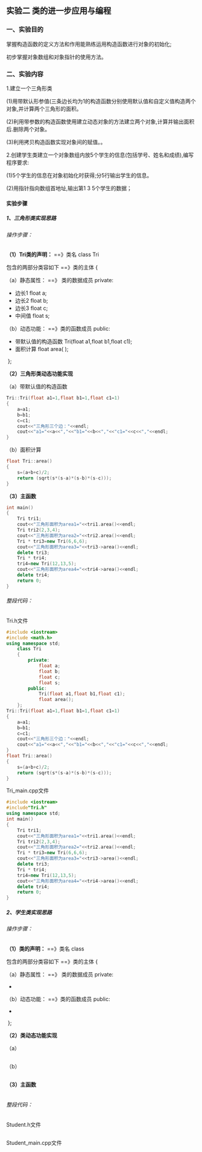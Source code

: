 ## 实验二 类的进一步应用与编程

### 一、实验目的

掌握构造函数的定义方法和作用能熟练运用构造函数进行对象的初始化;

初步掌握对象数组和对象指针的使用方法。

### 二、实验内容

1.建立一个三角形类

(1)用带默认形参值(三条边长均为1的构造函数分别使用默认值和自定义值构造两个对象,并计算两个三角形的面积。

(2)利用带参数的构造函数使用建立动态对象的方法建立两个对象,计算并输出面积后.删除两个对象。

(3)利用拷贝构造函数实现对象间的赋值。。

2.创建学生类建立一个对象数组内放5个学生的信息(包括学号、姓名和成绩),编写程序要求:

(1)5个学生的信息在对象初始化时获得;分5行输出学生的信息。

(2)用指针指向数组首地址,输出第1 3 5个学生的数据；

#### 实验步骤

##### 1、三角形类实现思路

###### 操作步骤：

**（1）Tri类的声明：**           ==》类名							class Tri

包含的两部分类容如下	  ==》类的主体					{		

（a）静态属性：			   ==》 类的数据成员        			private:	

- 边长1							                                                      	float a;
- 边长2 							                                                         float b;                            
- 边长3							                                                          float c;
- 中间值 							                                                        float s;                             

（b）动态功能：			  ==》类的函数成员					 public:

- 带默认值的构造函数                                                               Tri(float a1,float b1,float c1);
- 面积计算                                                                                  float area( );

​																							};

**（2）三角形类动态功能实现**

（a）带默认值的构造函数

```c++
Tri::Tri(float a1=1,float b1=1,float c1=1)
{
	a=a1;
	b=b1;
	c=c1;
	cout<<"三角形三个边："<<endl;
    cout<<"a1="<<a<<","<<"b1="<<b<<","<<"c1="<<c<<","<<endl;
}
```

（b）面积计算

```c++
float Tri::area()
{
	s=(a+b+c)/2;
	return (sqrt(s*(s-a)*(s-b)*(s-c)));
}
```

**（3）主函数**

```c++
int main() 
{
	Tri tri1;
	cout<<"三角形面积为area1="<<tri1.area()<<endl;
	Tri tri2(2,3,4);
	cout<<"三角形面积为area2="<<tri2.area()<<endl;
	Tri * tri3=new Tri(6,6,6);
	cout<<"三角形面积为area3="<<tri3->area()<<endl;
	delete tri3;
	Tri * tri4;
	tri4=new Tri(12,13,5);
	cout<<"三角形面积为area4="<<tri4->area()<<endl;
	delete tri4;
	return 0;
}
```

###### 整段代码：

Tri.h文件

```c++
#include <iostream>
#include <math.h>
using namespace std;
	class Tri
	{
		private:
			float a;
			float b;
			float c;
			float s;
		public:
			Tri(float a1,float b1,float c1);
			float area();
	};
Tri::Tri(float a1=1,float b1=1,float c1=1)
{
	a=a1;
	b=b1;
	c=c1;
	cout<<"三角形三个边："<<endl;
    cout<<"a1="<<a<<","<<"b1="<<b<<","<<"c1="<<c<<","<<endl;
}
float Tri::area()
{
	s=(a+b+c)/2;
	return (sqrt(s*(s-a)*(s-b)*(s-c)));
}
```

Tri_main.cpp文件

```c++
#include <iostream>
#include"Tri.h"
using namespace std;
int main() 
{
	Tri tri1;
	cout<<"三角形面积为area1="<<tri1.area()<<endl;
	Tri tri2(2,3,4);
	cout<<"三角形面积为area2="<<tri2.area()<<endl;
	Tri * tri3=new Tri(6,6,6);
	cout<<"三角形面积为area3="<<tri3->area()<<endl;
	delete tri3;
	Tri * tri4;
	tri4=new Tri(12,13,5);
	cout<<"三角形面积为area4="<<tri4->area()<<endl;
	delete tri4;
	return 0;
}
```

##### 2、学生类实现思路

###### 操作步骤：

**（1）类的声明：**           ==》类名							class 

包含的两部分类容如下	  ==》类的主体					{		

（a）静态属性：			   ==》 类的数据成员        			private:	

- ​                       

（b）动态功能：			  ==》类的函数成员					 public:

- 

​																							};

**（2）类动态功能实现**

（a）

```c++

```

（b）

```c++

```

**（3）主函数**

```c++

```

###### 整段代码：

Student.h文件

```c++

```

Student_main.cpp文件

```c++

```




